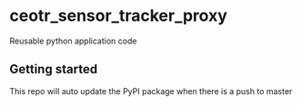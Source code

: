 # ceotr_sensor_tracker_proxy

Reusable python application code

## Getting started

This repo will auto update the PyPI package when there is a push to master

